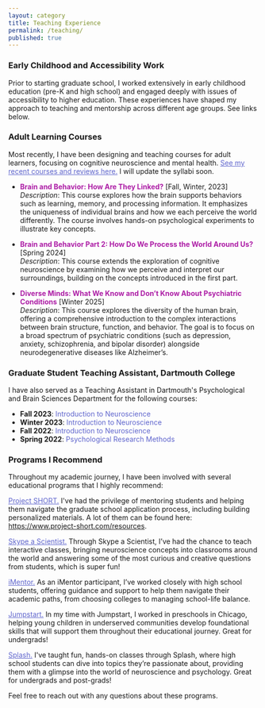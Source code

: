 ```yaml
---
layout: category
title: Teaching Experience
permalink: /teaching/
published: true
---
```


<!-- 
<img src="/img/teaching_img_Dalle.png" alt="Teaching Experience Image" style="width: 300px; margin-right: 20px; float: left;"/>

*Image generated using DALL·E by OpenAI.* -->

### <span>Early Childhood and Accessibility Work</span>

Prior to starting graduate school, I worked extensively in early childhood education (pre-K and high school) and engaged deeply with issues of accessibility to higher education. These experiences have shaped my approach to teaching and mentorship across different age groups. See links below.

### <span>Adult Learning Courses</span>

Most recently, I have been designing and teaching courses for adult learners, focusing on cognitive neuroscience and mental health. <a href="https://osher.dartmouth.edu/get_involved/study_leaders/meet_study_leaders/clarasava-segal.php" style="color:rgb(95, 101, 205);">See my recent courses and reviews here.</a>  I will update the syllabi soon.

- **<span style="color:rgb(173, 30, 166);">Brain and Behavior: How Are They Linked?</span>** [Fall, Winter, 2023]  
  *Description*: This course explores how the brain supports behaviors such as learning, memory, and processing information. It emphasizes the uniqueness of individual brains and how we each perceive the world differently. The course involves hands-on psychological experiments to illustrate key concepts.

- **<span style="color:rgb(173, 30, 166);">Brain and Behavior Part 2: How Do We Process the World Around Us?</span>** [Spring 2024]  
  *Description*: This course extends the exploration of cognitive neuroscience by examining how we perceive and interpret our surroundings, building on the concepts introduced in the first part.


- **<span style="color:rgb(173, 30, 166);">Diverse Minds: What We Know and Don’t Know About Psychiatric Conditions</span>** [Winter 2025]  
  *Description*: This course explores the diversity of the human brain, offering a comprehensive introduction to the complex interactions between brain structure, function, and behavior. The goal is to focus on a broad spectrum of psychiatric conditions (such as depression, anxiety, schizophrenia, and bipolar disorder) alongside neurodegenerative diseases like Alzheimer’s.


### <span>Graduate Student Teaching Assistant, Dartmouth College</span>

I have also served as a Teaching Assistant in Dartmouth's Psychological and Brain Sciences Department for the following courses:

- **Fall 2023**: <span style="color:rgb(95, 101, 205);">Introduction to Neuroscience</span>
- **Winter 2023**: <span style="color:rgb(95, 101, 205);">Introduction to Neuroscience</span>
- **Fall 2022**: <span style="color:rgb(95, 101, 205);">Introduction to Neuroscience</span>
- **Spring 2022**: <span style="color:rgb(95, 101, 205);">Psychological Research Methods</span>


### <span>Programs I Recommend</span>

Throughout my academic journey, I have been involved with several educational programs that I highly recommend:

<!-- - <a href="https://www.project-short.com/" style="color:rgb(95, 101, 205);">Project SHORT</a>
- <a href="https://www.skypeascientist.com/" style="color:rgb(95, 101, 205);">Skype a Scientist</a>
- <a href="https://imentor.org/where-we-work/bay-area?gclid=CjwKCAiA4smsBhAEEiwAO6DEjd9mSDIkCQNpaC4q7yf7C9YQeK6SdkQofWxSGqeYRzmLgP4sYiJZTxoCMPkQAvD_BwE" style="color:rgb(95, 101, 205);">iMentor</a>
- <a href="https://www.jstart.org/" style="color:rgb(95, 101, 205);">Jumpstart</a>
- <a href="https://splashchicago.learningu.org/teach/teachers/clarasavasegal/bio.html" style="color:rgb(95, 101, 205);">Splash</a> -->
<a href="https://www.project-short.com/" style="color:rgb(95, 101, 205);">Project SHORT.</a>
I've had the privilege of mentoring students and helping them navigate the graduate school application process, including building personalized materials. A lot of them can be found here: https://www.project-short.com/resources. 

<a href="https://www.skypeascientist.com/" style="color:rgb(95, 101, 205);">Skype a Scientist.</a>
Through Skype a Scientist, I’ve had the chance to teach interactive classes, bringing neuroscience concepts into classrooms around the world and answering some of the most curious and creative questions from students, which is super fun!

<a href="https://imentor.org/where-we-work/bay-area?gclid=CjwKCAiA4smsBhAEEiwAO6DEjd9mSDIkCQNpaC4q7yf7C9YQeK6SdkQofWxSGqeYRzmLgP4sYiJZTxoCMPkQAvD_BwE" style="color:rgb(95, 101, 205);">iMentor.</a>
As an iMentor participant, I’ve worked closely with high school students, offering guidance and support to help them navigate their academic paths, from choosing colleges to managing school-life balance.

<a href="https://www.jstart.org/" style="color:rgb(95, 101, 205);">Jumpstart.</a>
In my time with Jumpstart, I worked in preschools in Chicago, helping young children in underserved communities develop foundational skills that will support them throughout their educational journey. Great for undergrads!

<a href="https://splashchicago.learningu.org/teach/teachers/clarasavasegal/bio.html" style="color:rgb(95, 101, 205);">Splash.</a>
I've taught fun, hands-on classes through Splash, where high school students can dive into topics they’re passionate about, providing them with a glimpse into the world of neuroscience and psychology. Great for undergrads and post-grads!

Feel free to reach out with any questions about these programs.

